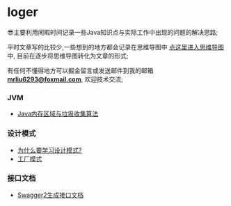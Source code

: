 # loger
😎主要利用闲暇时间记录一些Java知识点与实际工作中出现的问题的解决思路;

平时文章写的比较少,一些想到的地方都会记录在思维导图中 [点这里进入思维导图](https://www.processon.com/view/link/60e02e89e0b34d238be6cc98) 中, 目前在逐步将思维导图转化为文章的形式;

有任何不懂得地方可以掘金留言或发送邮件到我的邮箱**mrliu6293@foxmail.com**, 欢迎技术交流;


### JVM
 - [Java内存区域与垃圾收集算法](https://juejin.cn/post/6975816404314357796)
### 设计模式
 - [为什么要学习设计模式?](https://juejin.cn/post/6957355222788210696)
 - [工厂模式](https://juejin.cn/post/6957624699744419848)
### 接口文档
 - [Swagger2生成接口文档](https://juejin.cn/post/6894950705136664589)
